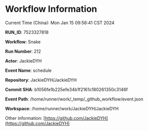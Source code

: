 # Workflow Information

Current Time (China): Mon Jan 15 09:56:41 CST 2024  

**RUN_ID**: 7523327818  

**Workflow**: Snake  

**Run Number**: 212  

**Actor**: JackieDYH  

**Event Name**: schedule  

**Repository**: JackieDYH/JackieDYH  

**Commit SHA**: b1056fe1b225efe34b1f2161c180261350c3146f  

**Event Path**: /home/runner/work/_temp/_github_workflow/event.json  

**Workspace**: /home/runner/work/JackieDYH/JackieDYH  

Other information: [https://github.com/JackieDYH](https://github.com/JackieDYH)
